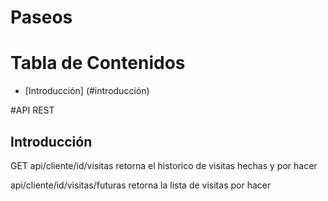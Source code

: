 # Paseos

# Tabla de Contenidos
- [Introducción] (#introducción)

#API REST
## Introducción

GET
api/cliente/id/visitas 
retorna el historico de visitas hechas y por hacer

api/cliente/id/visitas/futuras
retorna la lista de visitas por hacer

